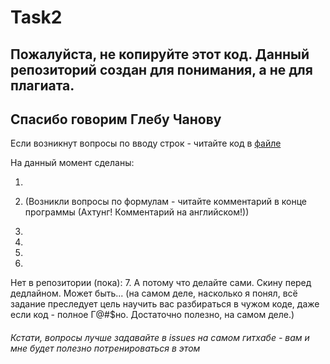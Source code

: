 # Task2
## Пожалуйста, не копируйте этот код. Данный репозиторий создан для понимания, а не для плагиата.
## Спасибо говорим Глебу Чанову


Если возникнут вопросы по вводу строк - читайте код в [файле](testDir/test.c)

На данный момент сделаны:

1.

2. (Возникли вопросы по формулам - читайте комментарий в конце программы (Ахтунг! Комментарий на английском!))

3.
4.
5.
6.




Нет в репозитории (пока):
7. А потому что делайте сами. Скину перед дедлайном. Может быть... (на самом деле, насколько я понял, всё задание преследует цель научить вас разбираться в чужом коде, даже если код - полное Г@#$но. Достаточно полезно, на самом деле.)



###### Кстати, вопросы лучше задавайте в issues на самом гитхабе - вам и мне будет полезно потренироваться в этом